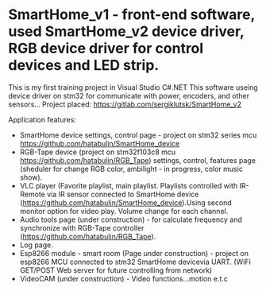 # SmartHome_v1 - front-end software, used SmartHome_v2 device driver, RGB device driver for control devices and LED strip.

This is my first training project in Visual Studio C#.NET
This software useing device driver on stm32 for communicate with power, encoders, and other sensors... Project placed: https://gitlab.com/sergiklutsk/SmartHome_v2

Application features:
- SmartHome device settings, control page - project on stm32 series mcu https://github.com/hatabulin/SmartHome_device
- RGB-Tape device (project on stm32f103c8 mcu https://github.com/hatabulin/RGB_Tape) settings, control, features page (sheduler for change RGB color, ambilight - in progress, color music show).
- VLC player (Favorite playlist, main playlist. Playlists controlled with IR-Remote via IR sensor connected to SmartHome device (https://github.com/hatabulin/SmartHome_device).Using second monitor option for video play. Volume change for each channel.
- Audio tools page (under construction) - for calculate frequency and synchronize with RGB-Tape controller (https://github.com/hatabulin/RGB_Tape).
- Log page.
- Esp8266 module - smart room (Page under construction) - project on esp8266 MCU connected to stm32 SmartHome devicevia UART. (WiFi GET/POST Web server for future controlling from network)
- VideoCAM (under construction) - Video functions...motion e.t.c
